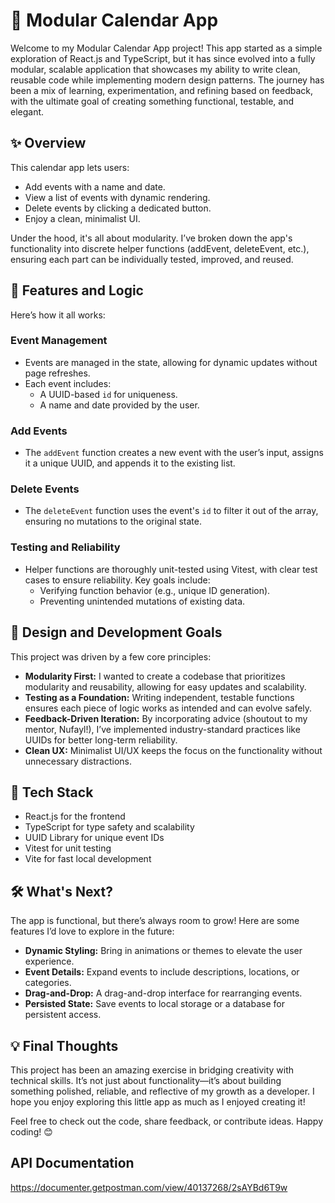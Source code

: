 # 📆 Modular Calendar App

Welcome to my Modular Calendar App project! This app started as a simple exploration of React.js and TypeScript, but it has since evolved into a fully modular, scalable application that showcases my ability to write clean, reusable code while implementing modern design patterns. The journey has been a mix of learning, experimentation, and refining based on feedback, with the ultimate goal of creating something functional, testable, and elegant.

## ✨ Overview

This calendar app lets users:

- Add events with a name and date.
- View a list of events with dynamic rendering.
- Delete events by clicking a dedicated button.
- Enjoy a clean, minimalist UI.

Under the hood, it's all about modularity. I’ve broken down the app's functionality into discrete helper functions (addEvent, deleteEvent, etc.), ensuring each part can be individually tested, improved, and reused.

## 🚀 Features and Logic

Here’s how it all works:

### Event Management
- Events are managed in the state, allowing for dynamic updates without page refreshes.
- Each event includes:
  - A UUID-based `id` for uniqueness.
  - A name and date provided by the user.

### Add Events
- The `addEvent` function creates a new event with the user’s input, assigns it a unique UUID, and appends it to the existing list.

### Delete Events
- The `deleteEvent` function uses the event's `id` to filter it out of the array, ensuring no mutations to the original state.

### Testing and Reliability
- Helper functions are thoroughly unit-tested using Vitest, with clear test cases to ensure reliability. Key goals include:
  - Verifying function behavior (e.g., unique ID generation).
  - Preventing unintended mutations of existing data.

## 🎯 Design and Development Goals

This project was driven by a few core principles:

- **Modularity First:** I wanted to create a codebase that prioritizes modularity and reusability, allowing for easy updates and scalability.
- **Testing as a Foundation:** Writing independent, testable functions ensures each piece of logic works as intended and can evolve safely.
- **Feedback-Driven Iteration:** By incorporating advice (shoutout to my mentor, Nufayl!), I’ve implemented industry-standard practices like UUIDs for better long-term reliability.
- **Clean UX:** Minimalist UI/UX keeps the focus on the functionality without unnecessary distractions.

## 🔧 Tech Stack

- React.js for the frontend
- TypeScript for type safety and scalability
- UUID Library for unique event IDs
- Vitest for unit testing
- Vite for fast local development

## 🛠️ What's Next?

The app is functional, but there’s always room to grow! Here are some features I’d love to explore in the future:

- **Dynamic Styling:** Bring in animations or themes to elevate the user experience.
- **Event Details:** Expand events to include descriptions, locations, or categories.
- **Drag-and-Drop:** A drag-and-drop interface for rearranging events.
- **Persisted State:** Save events to local storage or a database for persistent access.

## 💡 Final Thoughts

This project has been an amazing exercise in bridging creativity with technical skills. It’s not just about functionality—it’s about building something polished, reliable, and reflective of my growth as a developer. I hope you enjoy exploring this little app as much as I enjoyed creating it!

Feel free to check out the code, share feedback, or contribute ideas. Happy coding! 😊

## API Documentation
https://documenter.getpostman.com/view/40137268/2sAYBd6T9w